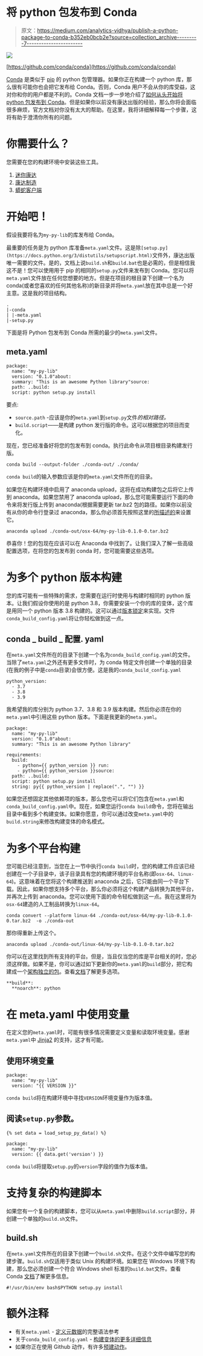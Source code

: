# 将 python 包发布到 Conda

> 原文：<https://medium.com/analytics-vidhya/publish-a-python-package-to-conda-b352eb0bcb2e?source=collection_archive---------7----------------------->

![](img/b7ba50805db4368a0eb0a1c916a49de4.png)

[https://github.com/conda/conda](https://github.com/conda/conda)

[Conda](https://conda.io/en/latest/) 是类似于 [pip](https://pypi.org/project/pip/) 的 python 包管理器。如果你正在构建一个 python 库，那么很有可能你也会把它发布给 Conda。否则，Conda 用户不会从你的库受益，这对你和你的用户都是不利的。Conda 文档一步一步地介绍了[如何从头开始将 python 包发布到 Conda](https://docs.conda.io/projects/conda-build/en/latest/user-guide/tutorials/build-pkgs.html)。但是如果你以前没有康达出版的经验，那么你将会面临很多麻烦，官方文档对你没有太大的帮助。在这里，我将详细解释每一个步骤，这将有助于澄清你所有的问题。

# 你需要什么？

您需要在您的构建环境中安装这些工具。

1.  [迷你康达](https://docs.conda.io/en/latest/miniconda.html#miniconda)
2.  [康达制造](https://docs.conda.io/projects/conda-build/en/latest/install-conda-build.html)
3.  [蟒蛇客户端](https://docs.anaconda.com/anacondaorg/user-guide/getting-started/#building-and-uploading-packages)

# 开始吧！

假设我要将名为`my-py-lib`的库发布给 Conda。

最重要的任务是为 python 库准备`meta.yaml`文件。这是除`[setup.py](https://docs.python.org/3/distutils/setupscript.html)`文件外，康达出版唯一需要的文件。是的，文档上说`build.sh`和`build.bat`也是必需的，但是相信我这不是！您可以使用用于 pip 的相同的`setup.py`文件来发布到 Conda。您可以将`meta.yaml`文件放在任何您想要的地方。但是在项目的根目录下创建一个名为 conda(或者您喜欢的任何其他名称)的新目录并将`meta.yaml`放在其中总是一个好主意。这是我的项目结构。

```
.
|-conda
| |-meta.yaml
|-setup.py
```

下面是将 Python 包发布到 Conda 所需的最少的`meta.yaml`文件。

## meta.yaml

```
package:
  name: "my-py-lib"
  version: "0.1.0"about:
  summary: "This is an awesome Python library"source:
  path: ..build:
  script: python setup.py install
```

要点:

*   `source.path` -应该是你的`meta.yaml`到`setup.py`文件*的相对路径。*
*   `build.script`——是构建 python 发行版的命令。这可以根据您的项目而变化。

现在，您已经准备好将您的包发布到 conda。执行此命令从项目根目录构建发行版。

```
conda build --output-folder ./conda-out/ ./conda/
```

`conda build`的输入参数应该是你的`meta.yaml`文件所在的目录。

如果您在构建环境中启用了 anaconda upload，这将在成功构建包之后将它上传到 anaconda。如果您禁用了 anaconda upload，那么您可能需要运行下面的命令来将发行版上传到 anaconda(根据需要更新 tar.bz2 包的路径。如果你以前没有从你的命令行登录过 anaconda，那么你必须首先按照这里的[所描述的](https://docs.anaconda.com/anacondaorg/user-guide/getting-started/#building-and-uploading-packages)来设置它。

```
anaconda upload ./conda-out/osx-64/my-py-lib-0.1.0-0.tar.bz2
```

恭喜你！您的包现在应该可以在 Anaconda 中找到了。让我们深入了解一些高级配置选项，在将您的包发布到 conda 时，您可能需要这些选项。

# 为多个 python 版本构建

您的库可能有一些特殊的需求，您需要在运行时使用与构建时相同的 python 版本。让我们假设你使用的是 python 3.8，你需要安装一个你的库的变体，这个库是用同一个 python 版本 3.8 构建的。这可以通过[版本锁定](https://docs.conda.io/projects/conda-build/en/latest/resources/variants.html#general-pinning-examples)来实现。文件`conda_build_config.yaml`将让你轻松做到这一点。

## conda _ build _ 配置. yaml

在`meta.yaml`文件所在的目录下创建一个名为`conda_build_config.yaml`的文件。当除了`meta.yaml`之外还有更多文件时，为 conda 特定文件创建一个单独的目录(在我的例子中是`conda`目录)会很方便。这是我的`conda_build_config.yaml`

```
python_version:
  - 3.7
  - 3.8
  - 3.9
```

我希望我的库分别为 python 3.7、3.8 和 3.9 版本构建。然后你必须在你的`meta.yaml`中引用这些 python 版本。下面是我更新的`meta.yaml`。

```
package:
  name: "my-py-lib"
  version: "0.1.0"about:
  summary: "This is an awesome Python library"

requirements:
  build:
    - python={{ python_version }} run:
    - python={{ python_version }}source:
  path: ..build:
  script: python setup.py install
  string: py{{ python_version | replace(".", "") }}
```

如果您还想固定其他依赖项的版本，那么您也可以将它们包含在`meta.yaml`和`conda_build_config.yaml`中。现在，如果您运行`conda build`命令，您将在输出目录中看到多个构建变体。如果你愿意，你可以通过改变`meta.yaml`中的`build.string`来修改构建变体的命名模式。

# 为多个平台构建

您可能已经注意到，当您在上一节中执行`conda build`时，您的构建工件应该已经创建在一个子目录中，该子目录具有您的构建环境的平台名称(即`osx-64`、`linux-64`)。这意味着在您将这个构建推送到 anaconda 之后，它只能由同一个平台下载。因此，如果你想支持多个平台，那么你必须将这个构建产品转换为其他平台，并再次上传到 anaconda。您可以使用下面的命令轻松做到这一点。我在这里将为`osx-64`建造的人工制品转换为`linux-64`。

```
conda convert --platform linux-64 ./conda-out/osx-64/my-py-lib-0.1.0-0.tar.bz2  -o ./conda-out
```

那你得重新上传这个。

```
anaconda upload ./conda-out/linux-64/my-py-lib-0.1.0-0.tar.bz2
```

你可以在这里找到所有支持的平台。但是，当且仅当您的库是平台相关的时，您必须这样做。如果不是，你可以通过如下更新你的`meta.yaml`的`build`部分，把它构建成一个[架构独立的包](https://docs.conda.io/projects/conda-build/en/latest/resources/define-metadata.html#architecture-independent-packages)。查看[文档](https://docs.conda.io/projects/conda-build/en/latest/resources/define-metadata.html#architecture-independent-packages)了解更多选项。

```
**build**:
  **noarch**: python
```

# 在 meta.yaml 中使用变量

在定义您的`meta.yaml`时，可能有很多情况需要定义变量和读取环境变量。感谢`meta.yaml`中 [Jinja2](https://jinja.palletsprojects.com/en/2.11.x/) 的支持，这才有可能。

## 使用环境变量

```
package:
  name: "my-py-lib"
  version: "{{ VERSION }}"
```

`conda build`将在构建环境中寻找`VERSION`环境变量作为版本值。

## 阅读`setup.py`参数。

```
{% set data = load_setup_py_data() %}

package:
  name: "my-py-lib"
  version: {{ data.get('version') }}
```

`conda build`将提取`setup.py`的`version`字段的值作为版本值。

# 支持复杂的构建脚本

如果您有一个复杂的构建脚本，您可以从`meta.yaml`中删除`build.script`部分，并创建一个单独的`build.sh`文件。

## build.sh

在`meta.yaml`文件所在的目录下创建一个`build.sh`文件。在这个文件中编写您的构建步骤。`build.sh`仅适用于类似 Unix 的构建环境。如果您在 Windows 环境下构建，那么您必须创建一个符合 Windows shell 标准的`build.bat`文件。查看 Conda [文档](https://docs.conda.io/projects/conda-build/en/latest/user-guide/tutorials/build-pkgs.html#writing-the-build-script-files-build-sh-and-bld-bat)了解更多信息。

```
#!/usr/bin/env bash$PYTHON setup.py install
```

# 额外注释

*   有关`meta.yaml` - [定义元数据](https://docs.conda.io/projects/conda-build/en/latest/resources/define-metadata.html#)的完整语法参考
*   关于`conda_build_config.yaml` - [构建变体的更多详细信息](https://docs.conda.io/projects/conda-build/exn/latest/resources/variants.html)
*   如果你正在使用 Github 动作，有许多[预建动作](https://github.com/marketplace?type=actions&query=publish+conda)。
